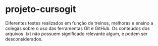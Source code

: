 # projeto-cursogit

Diferentes testes realizados em função de treinos, melhoras e ensino a colegas sobre o uso das ferramentas Git e GitHub.
Os conteúdos dos arquivos .txt não possuem significado relevante algum, e podem ser desconsiderados.
